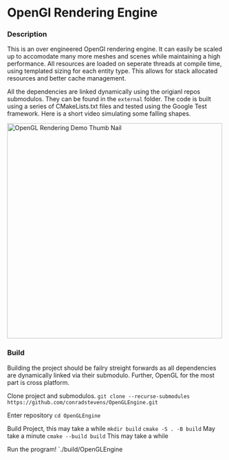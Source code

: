 # OpenGl Rendering Engine

### Description
This is an over engineered OpenGl rendering engine. It can easily be scaled up to accomodate many more meshes and scenes while maintaining a high performance. All resources are loaded on seperate threads at compile time, using templated sizing for each entity type. This allows for stack allocated resources and better cache management. 

All the dependencies are linked dynamically using the origianl repos submodulos. They can be found in the `external` folder. The code is built using a series of CMakeLists.txt files and tested using the Google Test framework. Here is a short video simulating some falling shapes. 

[<img width="500" alt="OpenGL Rendering Demo Thumb Nail" src="https://github.com/user-attachments/assets/3e927f75-9c1c-4739-a5fc-507cdb54ef6a" />](https://www.youtube.com/watch?v=8kMXkVgPZKw)

### Build
Building the project should be failry streight forwards as all dependencies are dynamically linked via their submodulo. Further, OpenGL for the most part is cross platform. 

Clone project and submodulos.
`git clone --recurse-submodules https://github.com/conradstevens/OpenGLEngine.git`

Enter repository
`cd OpenGLEngine`

Build Project, this may take a while
`mkdir build`
`cmake -S . -B build` May take a minute
`cmake --build build` This may take a while

Run the program!
`./build/OpenGLEngine
